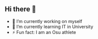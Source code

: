 ## Hi there 👋


- 🔭 I’m currently working on myself
- 🌱 I’m currently learning IT in University
- ⚡ Fun fact: I am an Osu athlete

  
